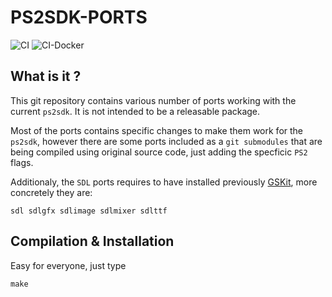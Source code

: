 # PS2SDK-PORTS


![CI](https://github.com/ps2dev/ps2sdk-ports/workflows/CI/badge.svg)
![CI-Docker](https://github.com/ps2dev/ps2sdk-ports/workflows/CI-Docker/badge.svg)

## What is it ?
This git repository contains various number of ports working with the current `ps2sdk`. It is not intended to be a releasable package.

Most of the ports contains specific changes to make them work for the `ps2sdk`, however there are some ports included as a `git submodules` that are being compiled using original source code, just adding the specficic `PS2` flags.

Additionaly, the `SDL` ports requires to have installed previously [GSKit](https://github.com/ps2dev/gsKit), more concretely they are:

```
sdl sdlgfx sdlimage sdlmixer sdlttf
```

## Compilation & Installation

Easy for everyone, just type 
```
make
```
